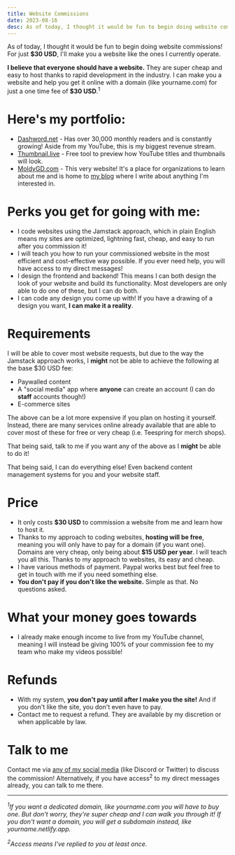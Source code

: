 ```yaml
---
title: Website Commissions
date: 2023-08-16
desc: As of today, I thought it would be fun to begin doing website commissions! For just **$30 USD**, I'll make you a website like the ones I currently operate.
---
```


As of today, I thought it would be fun to begin doing website commissions! For just **$30 USD**, I'll make you a website like the ones I currently operate.

**I believe that everyone should have a website.** They are super cheap and easy to host thanks to rapid development in the industry. I can make you a website and help you get it online with a domain (like yourname.com) for just a one time fee of **$30 USD**.<sup>1</sup>

# Here's my portfolio:

- [Dashword.net](https://www.dashword.net/) - Has over 30,000 monthly readers and is constantly growing! Aside from my YouTube, this is my biggest revenue stream.
- [Thumbnail.live](https://www.thumbnail.live/) - Free tool to preview how YouTube titles and thumbnails will look.
- [MoldyGD.com](/) - This very website! It's a place for organizations to learn about me and is home to [my blog](/archive/) where I write about anything I'm interested in.

# Perks you get for going with me:

- I code websites using the Jamstack approach, which in plain English means my sites are optimized, lightning fast, cheap, and easy to run after you commission it!
- I will teach you how to run your commissioned website in the most efficient and cost-effective way possible. If you ever need help, you will have access to my direct messages!
- I design the frontend and backend! This means I can both design the look of your website and build its functionality. Most developers are only able to do one of these, but I can do both.
- I can code any design you come up with! If you have a drawing of a design you want, **I can make it a reality**.

# Requirements

I will be able to cover most website requests, but due to the way the Jamstack approach works, I **might** not be able to achieve the following at the base $30 USD fee:

- Paywalled content
- A "social media" app where **anyone** can create an account (I can do **staff** accounts though!)
- E-commerce sites

The above can be a lot more expensive if you plan on hosting it yourself. Instead, there are many services online already available that are able to cover most of these for free or very cheap (i.e. Teespring for merch shops).

That being said, talk to me if you want any of the above as I **might** be able to do it!

That being said, I can do everything else! Even backend content management systems for you and your website staff.

# Price

- It only costs **$30 USD** to commission a website from me and learn how to host it.
- Thanks to my approach to coding websites, **hosting will be free**, meaning you will only have to pay for a domain (if you want one). Domains are very cheap, only being about **$15 USD per year**. I will teach you all this. Thanks to my approach to websites, its easy and cheap.
- I have various methods of payment. Paypal works best but feel free to get in touch with me if you need something else.
- **You don't pay if you don't like the website.** Simple as that. No questions asked.

# What your money goes towards

- I already make enough income to live from my YouTube channel, meaning I will instead be giving 100% of your commission fee to my team who make my videos possible!

# Refunds

- With my system, **you don't pay until after I make you the site!** And if you don't like the site, you don't even have to pay.
- Contact me to request a refund. They are available by my discretion or when applicable by law.

# Talk to me

Contact me via [any of my social media](/social-media/) (like Discord or Twitter) to discuss the commission! Alternatively, if you have access<sup>2</sup> to my direct messages already, you can talk to me there.

---

_<sup>1</sup>If you want a dedicated domain, like yourname.com you will have to buy one. But don't worry, they're super cheap and I can walk you through it! If you don't want a domain, you will get a subdomain instead, like yourname.netlify.app._

_<sup>2</sup>Access means I've replied to you at least once._
